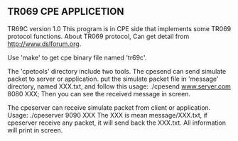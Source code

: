 TR069 CPE APPLICETION
------------------------------------------------------
TR69C version 1.0
This program is in CPE side that implements some TR069 protocol functions.
About TR069 protocol, Can get detail from http://www.dslforum.org.

Use 'make' to get cpe binary file named 'tr69c'. 

The 'cpetools' directory include two tools.
The cpesend can send simulate packet to server or application.
put the simulate packet file in 'message' directory, named XXX.txt, and follow this usage:
./cpesend www.server.com 8080 XXX;
Then you can see the received message in screen.

The cpeserver can receive simulate packet from client or application.
Usage:
./cpeserver 9090 XXX
The XXX is mean message/XXX.txt, if cpeserver receive any packet, it will send back the XXX.txt.
All information will print in screen.
